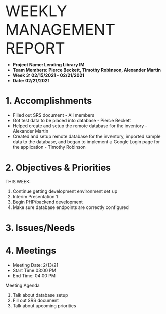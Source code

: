 <p><font size=18>WEEKLY MANAGEMENT REPORT</font></p>

+ **Project Name: Lending Library IM**
+ **Team Members: Pierce Beckett, Timothy Robinson, Alexander Martin**
+ **Week 3: 02/15/2021 - 02/21/2021**
+ **Date: 02/21/2021**


# 1. Accomplishments
+ Filled out SRS document - All members
+ Got test data to be placed into database - Pierce Beckett
+ Helped create and setup the remote database for the inventory - Alexander Martin
+ Created and setup remote database for the inventory, imported sample data to the database, and began to implement a Google Login page for the application - Timothy Robinson

# 2. Objectives & Priorities

THIS WEEK:

1. Continue getting development environment set up
2. Interim Presentation 1
3. Begin PHP/backend development
4. Make sure database endpoints are correctly configured

# 3. Issues/Needs

# 4. Meetings
+ Meeting Date: 2/13/21
+ Start Time:03:00 PM
+ End Time: 04:00 PM

Meeting Agenda
1. Talk about database setup
2. Fill out SRS document
3. Talk about upcoming priorities
